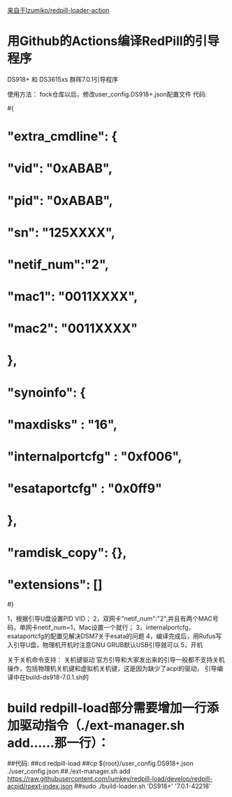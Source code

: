 [来自于Izumiko/redpill-loader-action](https://github.com/Izumiko/redpill-loader-action)

# 用Github的Actions编译RedPill的引导程序

DS918+ 和 DS3615xs 群晖7.0.1引导程序

使用方法：
fock仓库以后，修改user_config.DS918+.json配置文件
代码:

#{
#  "extra_cmdline": {
#    "vid": "0xABAB",
#    "pid": "0xABAB",
#    "sn": "125XXXX",
#    "netif_num":"2",
#    "mac1": "0011XXXX",
#    "mac2": "0011XXXX"
#    },
#    "synoinfo": {
#    "maxdisks" : "16",
#    "internalportcfg" : "0xf006",
#    "esataportcfg" : "0x0ff9"
#    },
#    "ramdisk_copy": {},
#    "extensions": []
#}

1，根据引导U盘设置PID VID；
2，双网卡"netif_num":"2",并且有两个MAC号码，单网卡netif_num=1，Mac设置一个就行；
3，internalportcfg，esataportcfg的配置见解决DSM7关于esata的问题
4，编译完成后，用Rufus写入引导U盘，物理机开机时注意GNU GRUB默认USB引导就可以
5，开机

关于关机命令支持：
关机键驱动
官方引导和大家发出来的引导一般都不支持关机操作，包括物理机关机键和虚拟机关机键，这是因为缺少了acpi的驱动，
引导编译中在build-ds918-7.0.1.sh的
# build redpill-load部分需要增加一行添加驱动指令（./ext-manager.sh add……那一行）：
##代码:
##cd redpill-load
##cp ${root}/user_config.DS918+.json ./user_config.json
##./ext-manager.sh add https://raw.githubusercontent.com/jumkey/redpill-load/develop/redpill-acpid/rpext-index.json
##sudo ./build-loader.sh 'DS918+' '7.0.1-42218'
